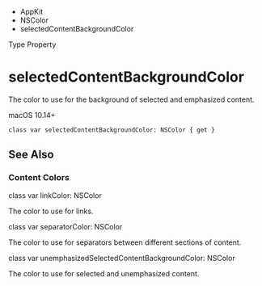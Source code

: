 

- AppKit
- NSColor
-  selectedContentBackgroundColor 

Type Property

# selectedContentBackgroundColor

The color to use for the background of selected and emphasized content.

macOS 10.14+

``` source
class var selectedContentBackgroundColor: NSColor { get }
```

## See Also

### Content Colors

class var linkColor: NSColor

The color to use for links.

class var separatorColor: NSColor

The color to use for separators between different sections of content.

class var unemphasizedSelectedContentBackgroundColor: NSColor

The color to use for selected and unemphasized content.

